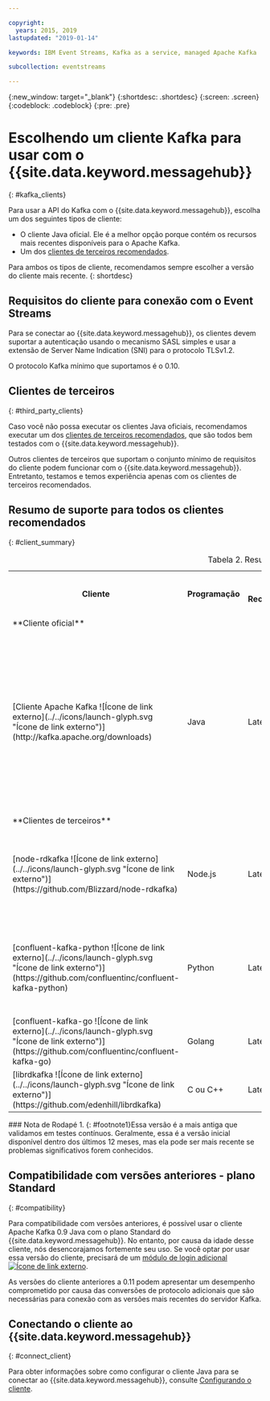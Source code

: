 ```yaml
---

copyright:
  years: 2015, 2019
lastupdated: "2019-01-14"

keywords: IBM Event Streams, Kafka as a service, managed Apache Kafka

subcollection: eventstreams

---
```


{:new_window: target="_blank"}
{:shortdesc: .shortdesc}
{:screen: .screen}
{:codeblock: .codeblock}
{:pre: .pre}

# Escolhendo um cliente Kafka para usar com o {{site.data.keyword.messagehub}}
{: #kafka_clients}

Para usar a API do Kafka com o {{site.data.keyword.messagehub}}, escolha um dos seguintes tipos de cliente:

* O cliente Java oficial. Ele é a melhor opção porque contém os recursos mais recentes disponíveis para o Apache Kafka.
* Um dos [clientes de terceiros recomendados](/docs/services/EventStreams?topic=eventstreams-kafka_clients#clients_table).

Para ambos os tipos de cliente, recomendamos sempre escolher a versão do cliente mais recente. 
{: shortdesc}

## Requisitos do cliente para conexão com o Event Streams

Para se conectar ao {{site.data.keyword.messagehub}}, os clientes devem suportar a autenticação usando o mecanismo SASL simples e usar a extensão de Server Name Indication (SNI) para o protocolo TLSv1.2.

O protocolo Kafka mínimo que suportamos é o 0.10.

<!--
## Support summary for the official Apache Kafka client (Java)

<table>
    <caption>Table 1. Kafka client support in Standard and Enterprise plans</caption>
      <tr>
	        <th></th>
		    <th>Standard and Enterprise Plans</th>
		    <th></th>
        </tr>
	  		<tr>
			<td>**Kafka version on cluster**</td>
			<td>Kafka 1.1</td>
		</tr>
	  		<tr>
			<td>**Supported client versions**</td>
			<td>Kafka 1.1, or later</td>
		</tr>
			<td>**Authentication requirements**</td>
			<td>Client must support authentication using the SASL Plain mechanism and use the Server Name Indication (SNI) extension to the TLSv1.2 protocol</td>
		</tr>

</table>
-->
	
## Clientes de terceiros
{: #third_party_clients}

Caso você não possa executar os clientes Java oficiais, recomendamos executar um dos [clientes de terceiros recomendados](/docs/services/EventStreams?topic=eventstreams-kafka_clients#clients_table), que são todos bem testados com o {{site.data.keyword.messagehub}}. 

Outros clientes de terceiros que suportam o conjunto mínimo de requisitos do cliente podem funcionar com o {{site.data.keyword.messagehub}}. Entretanto, testamos e temos experiência apenas com os clientes de terceiros recomendados.

## Resumo de suporte para todos os clientes recomendados
{: #client_summary}

<table id="clients_table">
    <caption>Tabela 2. Resumo do suporte a clientes</caption>
     <tr>
		    <th id="client" scope="col">Cliente</th>
		    <th id="language" scope="col">Programação</th>
			<th id="version" scope="col">Versão Recomendada</th>
		    <th id="minimum version" scope="col">Versão mínima suportada [<sup>1</sup>](/docs/services/EventStreams?topic=eventstreams-kafka_clients#footnote1)</th>
			<th id="sample link" scope="col">Link para a amostra</th>
        </tr>
			<tr>
			<td colspan="3">**Cliente oficial**</td>
			</tr>
	  		<tr>
			<td>[Cliente Apache Kafka
![Ícone de link externo](../../icons/launch-glyph.svg "Ícone de link externo")](http://kafka.apache.org/downloads)</td>
			<td>Java</td>
			<td>Latest</td>
			<td>0.10.2 <p> Para obter informações sobre clientes mais antigos, consulte [compatibilidade com versões anteriores](/docs/services/EventStreams?topic=eventstreams-kafka_clients#compatibility).</p></td>
			<td>[Amostra do console Java ![Ícone de link externo](../../icons/launch-glyph.svg "Ícone de link externo")](https://github.com/ibm-messaging/event-streams-samples/tree/master/kafka-java-console-sample)<br/>
			[Amostra do Liberty ![Ícone de link externo](../../icons/launch-glyph.svg "Ícone de link externo")](https://github.com/ibm-messaging/event-streams-samples/tree/master/kafka-java-liberty-sample)
			</td>
			</tr>
			<tr>
			<td colspan="3">**Clientes de terceiros**</td>
			</tr>
	  		<tr>
			<td>[node-rdkafka ![Ícone de link externo](../../icons/launch-glyph.svg "Ícone de link externo")](https://github.com/Blizzard/node-rdkafka)</td>
			<td>Node.js</td>
			<td>Latest</td>
			<td>2.2.2</td>
			<td>[Amostra do Node.js ![Ícone de link externo](../../icons/launch-glyph.svg "Ícone de link externo")](https://github.com/ibm-messaging/event-streams-samples/tree/master/kafka-nodejs-console-sample)</td>
		</tr>
		<tr>
			<td>[confluent-kafka-python ![Ícone de link externo](../../icons/launch-glyph.svg "Ícone de link externo")](https://github.com/confluentinc/confluent-kafka-python)</td>
			<td>Python</td>
			<td>Latest</td>
			<td>0.11.0</td>
			<td>[Amostra do Kafka Python ![Ícone de link externo](../../icons/launch-glyph.svg "Ícone de link externo")](https://github.com/ibm-messaging/event-streams-samples/tree/master/kafka-python-console-sample)</td>
		</tr>
		<tr>
			<td>[confluent-kafka-go ![Ícone de link externo](../../icons/launch-glyph.svg "Ícone de link externo")](https://github.com/confluentinc/confluent-kafka-go)</td>
			<td>Golang</td>
			<td>Latest</td>
			<td>0.11.0</td>
			<td></td>
		</tr>
		<tr>
			<td>[librdkafka ![Ícone de link externo](../../icons/launch-glyph.svg "Ícone de link externo")](https://github.com/edenhill/librdkafka)</td>
			<td>C ou C++</td>
			<td>Latest</td>
			<td>0.11.0</td>
			<td></td>
		</tr>

</table>
### Nota de Rodapé
1. {: #footnote1}Essa versão é a mais antiga que validamos em testes contínuos. Geralmente, essa é a versão inicial disponível dentro dos últimos 12 meses, mas ela pode ser mais recente se problemas significativos forem conhecidos.

## Compatibilidade com versões anteriores - plano Standard
{: #compatibility}

Para compatibilidade com versões anteriores, é possível usar o cliente Apache Kafka 0.9 Java com o plano Standard do {{site.data.keyword.messagehub}}. No entanto, por causa da idade desse cliente, nós desencorajamos fortemente seu uso. Se você optar por usar essa versão do cliente, precisará de um [módulo de login adicional ![Ícone de link externo](../../icons/launch-glyph.svg "Ícone de link externo")](https://github.com/ibm-messaging/event-streams-samples/tree/master/kafka-0.9/message-hub-login-library).

As versões do cliente anteriores a 0.11 podem apresentar um desempenho comprometido por causa das conversões de protocolo adicionais que são necessárias para conexão com as versões mais recentes do servidor Kafka.

<!--
## Unsupported clients

The following clients are not supported by {{site.data.keyword.messagehub}}:

### kafka-node
The kafka-node client does not fully support SASL authentication with the PLAIN mechanism so cannot currently be used with {{site.data.keyword.messagehub}}.


### no-kafka 
The no-kafka client does not fully support SASL authentication with the PLAIN mechanism so cannot currently be used with {{site.data.keyword.messagehub}}.

-->

## Conectando o cliente ao {{site.data.keyword.messagehub}}
{: #connect_client}

Para obter informações sobre como configurar o cliente Java para se conectar ao {{site.data.keyword.messagehub}}, consulte [Configurando o cliente](/docs/services/EventStreams?topic=eventstreams-kafka_connect).












